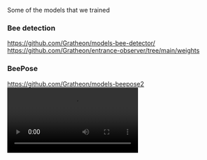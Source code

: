 Some of the models that we trained
### Bee detection
https://github.com/Gratheon/models-bee-detector/
https://github.com/Gratheon/entrance-observer/tree/main/weights

### BeePose
https://github.com/Gratheon/models-beepose2
![](img/bee-pose-model.mov)